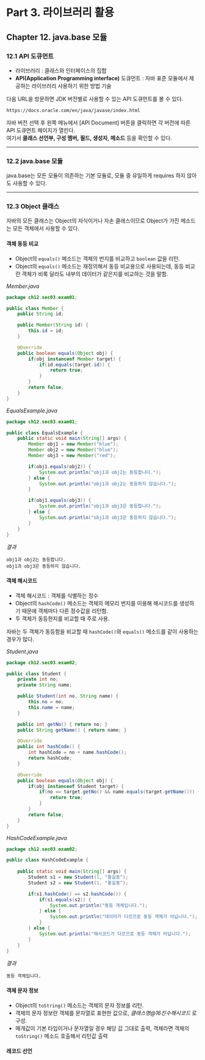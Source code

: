 # Part 3. 라이브러리 활용
## Chapter 12. java.base 모듈
### 12.1 API 도큐먼트

- 라이브러리 : 클래스와 인터페이스의 집합
- **API(Application Programming interface)** 도큐먼트 : 자바 표준 모듈에서 제공하는 라이브러리 사용하기 위한 방법 기술

다음 URL을 방문하면 JDK 버전별로 사용할 수 있는 API 도큐먼트를 볼 수 있다.
```
https://docs.oracle.com/en/java/javase/index.html
```
자바 버전 선택 후 왼쪽 메뉴에서 [API Document] 버튼을 클릭하면 각 버전에 따른 API 도큐먼트 페이지가 열린다.   
여기서 **클래스 선언부, 구성 멤버, 필드, 생성자, 메소드** 등을 확인할 수 있다.

------

### 12.2 java.base 모듈

java.base는 모든 모듈이 의존하는 기본 모듈로, 모듈 중 유일하게 requires 하지 않아도 사용할 수 있다. 

------------

### 12.3 Object 클래스

자바의 모든 클래스는 Object의 자식이거나 자손 클래스이므로 Object가 가진 메소드는 모든 객체에서 사용할 수 있다. 

#### 객체 동등 비교

- Object의 `equals()` 메소드는 객체의 번지를 비교하고 `boolean` 값을 리턴.
- Object의 `equals()` 메소드는 재정의해서 동등 비교용으로 사용되는데, 동등 비교란 객체가 비록 달라도 내부의 데이터가 같은지를 비교하는 것을 말함.

*Member.java*
```java
package ch12.sec03.exam01;

public class Member {
	public String id;

	public Member(String id) {
		this.id = id;
	}

	@Override
	public boolean equals(Object obj) {
		if(obj instanceof Member target) {
			if(id.equals(target.id)) {
				return true;
			}
		}
		return false;
	}
}
```

*EqualsExample.java*
```java
package ch12.sec03.exam01;

public class EqualsExample {
	public static void main(String[] args) {
		Member obj1 = new Member("blue");
		Member obj2 = new Member("blue");
		Member obj3 = new Member("red");

		if(obj1.equals(obj2)) {
			System.out.println("obj1과 obj2는 동등합니다.");
		} else {
			System.out.println("obj1과 obj2는 동등하지 않습니다.");
		}

		if(obj1.equals(obj3)) {
			System.out.println("obj1과 obj3은 동등합니다.");
		} else {
			System.out.println("obj1과 obj3은 동등하지 않습니다.");
		}
	}
}
```

*결과*
```
obj1과 obj2는 동등합니다.
obj1과 obj3은 동등하지 않습니다.
```

#### 객체 해시코드

- 객체 해시코드 : 객체를 식별하는 정수
- Object의 `hashCode()` 메소드는 객체의 메모리 번지를 이용해 해시코드를 생성하기 때문에 객체마다 다른 정수값을 리턴함.
- 두 객체가 동등한지를 비교할 때 주로 사용.

자바는 두 객체가 동등함을 비교할 때 `hashCode()`와 `equals()` 메소드를 같이 사용하는 경우가 많다. 

*Student.java*
```java
package ch12.sec03.exam02;

public class Student {
	private int no;
	private String name;

	public Student(int no, String name) {
		this.no = no;
		this.name = name;
	}

	public int getNo() { return no; }
	public String getName() { return name; }

	@Override
	public int hashCode() {
		int hashCode = no + name.hashCode();
		return hashCode;
	}

	@Override
	public boolean equals(Object obj) {
		if(obj instanceof Student target) {
			if(no == target.getNo() && name.equals(target.getName())) {
				return true;
			}
		}
		return false;
	}
}
```

*HashCodeExample.java*
```java
package ch12.sec03.exam02;

public class HashCodeExample {
	
	public static void main(String[] args) {
		Student s1 = new Student(1, "홍길동");
		Student s2 = new Student(1, "홍길동");

		if(s1.hashCode() == s2.hashCode()) {
			if(s1.equals(s2)) {
				System.out.println("동등 객체입니다.");
			} else {
				System.out.println("데이터가 다르므로 동등 객체가 아닙니다.");
			}
		} else {
			System.out.println("해시코드가 다르므로 동등 객체가 아닙니다.");
		}
	}
}
```

*결과*
```
동등 객체입니다.
```

#### 객체 문자 정보

- Object의 `toString()` 메소드는 객체의 문자 정보를 리턴.
- 객체의 문자 정보란 객체를 문자열로 표현한 값으로, *클래스명@16진수해시코드* 로 구성.
- 매개값이 기본 타입이거나 문자열일 경우 해당 값 그대로 출력, 객체라면 객체의 `toString()` 메소드 호출해서 리턴값 출력

#### 레코드 선언

